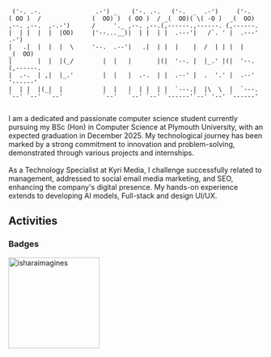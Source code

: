 ```
 ('-. .-.               .-') _    ('-. .-.   ('-.  _  .-')     ('-.                  
( OO )  /              (  OO) )  ( OO )  / _(  OO)( \( -O )  _(  OO)                
,--. ,--.  ,-.-')      /     '._ ,--. ,--.(,------.,------. (,------.               
|  | |  |  |  |OO)     |'--...__)|  | |  | |  .---'|   /`. ' |  .---'           .-')     
|   .|  |  |  |  \     '--.  .--'|   .|  | |  |    |  /  | | |  |             _(  OO)  
|       |  |  |(_/        |  |   |       |(|  '--. |  |_.' |(|  '--.         (,------. 
|  .-.  | ,|  |_.'        |  |   |  .-.  | |  .--' |  .  '.' |  .--'          '------'
|  | |  |(_|  |           |  |   |  | |  | |  `---.|  |\  \  |  `---.                 
`--' `--'  `--'           `--'   `--' `--' `------'`--' '--' `------'               
                                                    
```

<p>I am a dedicated and passionate computer science student currently pursuing my BSc (Hon) in Computer Science at Plymouth University, with an expected graduation in December 2025. My technological journey has been marked by a strong commitment to innovation and problem-solving, demonstrated through various projects and internships.</br></br> As a Technology Specialist at Kyri Media, I challenge successfully related to management, addressed to social email media marketing, and SEO, enhancing the company's digital presence. My hands-on experience extends to developing AI models, Full-stack and design UI/UX. </p>

## Activities

### Badges
<img align="center" height="180em" src="https://github-readme-stats.vercel.app/api/top-langs/?username=isharaimagines&hide=html,css&layout=compact&theme=nightowl" alt=isharaimagines />
